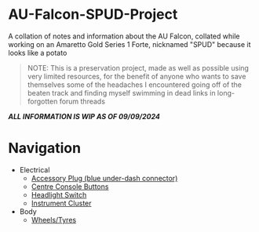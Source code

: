 # AU-Falcon-SPUD-Project
A collation of notes and information about the AU Falcon, collated while working on an Amaretto Gold Series 1 Forte, nicknamed "SPUD" because it looks like a potato
<!--TODO add a artists rendition lol-->

> NOTE: This is a preservation project, made as well as possible using very limited resources, for the benefit of anyone who wants to save themselves some of the headaches I encountered going off of the beaten track and finding myself swimming in dead links in long-forgotten forum threads

***ALL INFORMATION IS WIP AS OF 09/09/2024***

# Navigation

- Electrical
  - [Accessory Plug (blue under-dash connector)](./Electrical/AccessoryPlug.md)
  - [Centre Console Buttons](./Electrical/CentreConsoleButtons.md)
  - [Headlight Switch](./Electrical/HLSwitch.md)
  - [Instrument Cluster](./Electrical/InstrumentCluster.md)
- Body
  - [Wheels/Tyres](./Body/WheelTyre.md)